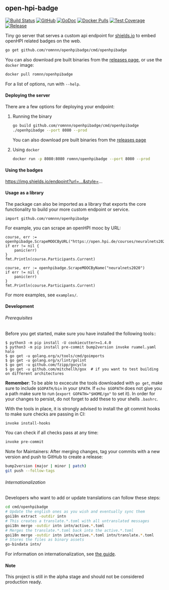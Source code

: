 ## open-hpi-badge

[![Build Status](https://travis-ci.com/romnnn/open-hpi-badge.svg?branch=master)](https://travis-ci.com/romnnn/open-hpi-badge)
[![GitHub](https://img.shields.io/github/license/romnnn/open-hpi-badge)](https://github.com/romnnn/open-hpi-badge)
[![GoDoc](https://godoc.org/github.com/romnnn/open-hpi-badge?status.svg)](https://godoc.org/github.com/romnnn/open-hpi-badge) [![Docker Pulls](https://img.shields.io/docker/pulls/romnn/open-hpi-badge)](https://hub.docker.com/r/romnn/open-hpi-badge) [![Test Coverage](https://codecov.io/gh/romnnn/open-hpi-badge/branch/master/graph/badge.svg)](https://codecov.io/gh/romnnn/open-hpi-badge)
[![Release](https://img.shields.io/github/release/romnnn/open-hpi-badge)](https://github.com/romnnn/open-hpi-badge/releases/latest)

Tiny go server that serves a custom api endpoint for [shields.io](https://img.shields.io) to embed openHPI related badges on the web.

```bash
go get github.com/romnnn/openhpibadge/cmd/openhpibadge
```

You can also download pre built binaries from the [releases page](https://github.com/romnnn/open-hpi-badge/releases), or use the `docker` image:

```bash
docker pull romnn/openhpibadge
```

For a list of options, run with `--help`.

#### Deploying the server
There are a few options for deploying your endpoint:

1. Running the binary 
    ```bash
    go build github.com/romnnn/openhpibadge/cmd/openhpibadge
    ./openhpibadge --port 8080 --prod
    ```

    You can also download pre built binaries from the [releases page](https://github.com/romnnn/openhpibadge/releases)

2. Using `docker`
    ```bash
    docker run -p 8080:8080 romnn/openhpibadge --port 8080 --prod
    ```

#### Using the badges
https://img.shields.io/endpoint?url=...&style=...

#### Usage as a library

The package can also be imported as a library that exports the core functionality to build your more custom endpoint or service.

```golang
import github.com/romnnn/openhpibadge
```

For example, you can scrape an openHPI mooc by URL:

```golang
course, err := openhpibadge.ScrapeMOOCByURL("https://open.hpi.de/courses/neuralnets2020")
if err != nil {
    panic(err)
}
fmt.Println(course.Participants.Current)
```

```golang
course, err := openhpibadge.ScrapeMOOCByName("neuralnets2020")
if err != nil {
    panic(err)
}
fmt.Println(course.Participants.Current)
```

For more examples, see `examples/`.


#### Development

######  Prerequisites

Before you get started, make sure you have installed the following tools::

    $ python3 -m pip install -U cookiecutter>=1.4.0
    $ python3 -m pip install pre-commit bump2version invoke ruamel.yaml halo
    $ go get -u golang.org/x/tools/cmd/goimports
    $ go get -u golang.org/x/lint/golint
    $ go get -u github.com/fzipp/gocyclo
    $ go get -u github.com/mitchellh/gox  # if you want to test building on different architectures

**Remember**: To be able to excecute the tools downloaded with `go get`, 
make sure to include `$GOPATH/bin` in your `$PATH`.
If `echo $GOPATH` does not give you a path make sure to run
(`export GOPATH="$HOME/go"` to set it). In order for your changes to persist, 
do not forget to add these to your shells `.bashrc`.

With the tools in place, it is strongly advised to install the git commit hooks to make sure checks are passing in CI:
```bash
invoke install-hooks
```

You can check if all checks pass at any time:
```bash
invoke pre-commit
```

Note for Maintainers: After merging changes, tag your commits with a new version and push to GitHub to create a release:
```bash
bump2version (major | minor | patch)
git push --follow-tags
```

###### Internationalization

Developers who want to add or update translations can follow these steps:
```bash
cd cmd/openhpibadge
# Update the english ones as you wish and eventually sync them
goi18n extract -outdir intn
# This creates a translate.*.toml with all untranslated messages
goi18n merge -outdir intn intn/active.*.toml
# Merges the translate.*.toml back into the active.*.toml
goi18n merge -outdir intn intn/active.*.toml intn/translate.*.toml
# Stores the files as binary assets
go-bindata intn/
```

For information on internationalization, see [the guide](https://github.com/nicksnyder/go-i18n).

#### Note

This project is still in the alpha stage and should not be considered production ready.
